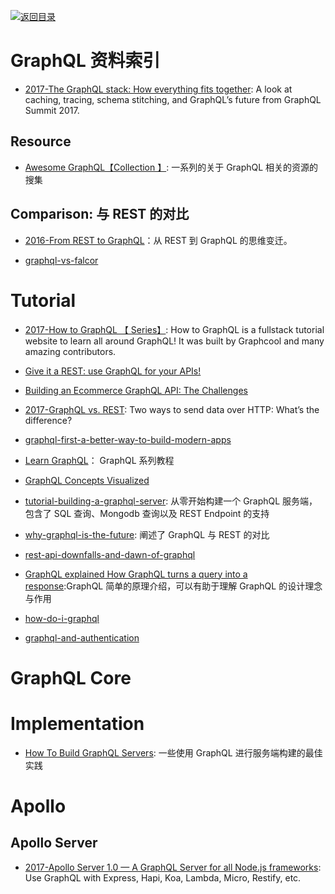 [![返回目录](https://parg.co/UGo)](https://parg.co/b4z) 
 


# GraphQL 资料索引

* [2017-The GraphQL stack: How everything fits together](https://parg.co/U6S): A look at caching, tracing, schema stitching, and GraphQL’s future from GraphQL Summit 2017.

## Resource

* [Awesome GraphQL【Collection 】](https://github.com/chentsulin/awesome-graphql): 一系列的关于 GraphQL 相关的资源的搜集

## Comparison: 与 REST 的对比

* [2016-From REST to GraphQL](https://blog.jacobwgillespie.com/from-rest-to-graphql-b4e95e94c26b#.klx32whu6)：从 REST 到 GraphQL 的思维变迁。

* [graphql-vs-falcor](https://medium.com/apollo-stack/graphql-vs-falcor-4f1e9cbf7504#.dngpjldea)

# Tutorial

* [2017-How to GraphQL 【 Series】](https://github.com/howtographql/howtographql): How to GraphQL is a fullstack tutorial website to learn all around GraphQL! It was built by Graphcool and many amazing contributors.

* [Give it a REST: use GraphQL for your APIs!](https://medium.com/@davidcelis/give-it-a-rest-use-graphql-for-your-apis-40a2761e6336#.4shk2q5lq)

* [Building an Ecommerce GraphQL API: The Challenges](https://techblog.commercetools.com/building-an-ecommerce-graphql-api-the-challenges-6d652a95f478?source=reading_list---------99-3---------)
* [2017-GraphQL vs. REST](https://dev-blog.apollodata.com/graphql-vs-rest-5d425123e34b): Two ways to send data over HTTP: What’s the difference?
* [graphql-first-a-better-way-to-build-modern-apps](https://dev-blog.apollodata.com/graphql-first-a-better-way-to-build-modern-apps-b5a04f7121a0#.ehq4nwjeb)
* [Learn GraphQL](https://learngraphql.com/basics/introduction)： GraphQL 系列教程
* [GraphQL Concepts Visualized](https://medium.com/apollo-stack/the-concepts-of-graphql-bc68bd819be3#.etfu7xfdh)
* [tutorial-building-a-graphql-server](https://medium.com/apollo-stack/tutorial-building-a-graphql-server-cddaa023c035#.w6r1huy4b): 从零开始构建一个 GraphQL 服务端，包含了 SQL 查询、Mongodb 查询以及 REST Endpoint 的支持

* [why-graphql-is-the-future](https://medium.com/apollo-stack/why-graphql-is-the-future-3bec28193807#.kcsxfgfhm): 阐述了 GraphQL 与 REST 的对比
* [rest-api-downfalls-and-dawn-of-graphql](https://medium.com/@ottovw/rest-api-downfalls-and-dawn-of-graphql-dd00991a0eb8#.9e5dhww7z)
* [GraphQL explained How GraphQL turns a query into a response](https://medium.com/apollo-stack/graphql-explained-5844742f195e#.rsa2k61tx):GraphQL 简单的原理介绍，可以有助于理解 GraphQL 的设计理念与作用
* [how-do-i-graphql](https://medium.com/apollo-stack/how-do-i-graphql-2fcabfc94a01#.wzt7u46uc)
* [graphql-and-authentication](https://medium.com/the-graphqlhub/graphql-and-authentication-b73aed34bbeb#.qgau20poo)

# GraphQL Core

# Implementation

* [How To Build GraphQL Servers](https://medium.com/apollo-stack/how-to-build-graphql-servers-87587591ded5#.za2zqmq0i): 一些使用 GraphQL 进行服务端构建的最佳实践

# Apollo

## Apollo Server

* [2017-Apollo Server 1.0 — A GraphQL Server for all Node.js frameworks](https://parg.co/bWY): Use GraphQL with Express, Hapi, Koa, Lambda, Micro, Restify, etc.
